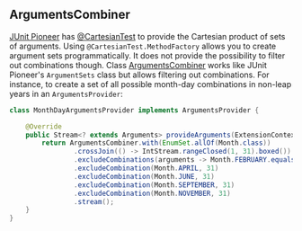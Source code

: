 <head>
  <title>ArgumentsCombiner</title>
</head>

## ArgumentsCombiner

[JUnit Pioneer](https://junit-pioneer.org/) has [@CartesianTest](https://junit-pioneer.org/docs/cartesian-product/) to provide the Cartesian product of sets of arguments. Using `@CartesianTest.MethodFactory` allows you to create argument sets programmatically. It does not provide the possibility to filter out combinations though. Class [ArgumentsCombiner](apidocs/com.github.robtimus.junit.support/com/github/robtimus/junit/support/params/ArgumentsCombiner.html) works like JUnit Pioneer's `ArgumentSets` class but allows filtering out combinations. For instance, to create a set of all possible month-day combinations in non-leap years in an `ArgumentsProvider`:

```java
class MonthDayArgumentsProvider implements ArgumentsProvider {

    @Override
    public Stream<? extends Arguments> provideArguments(ExtensionContext context) {
        return ArgumentsCombiner.with(EnumSet.allOf(Month.class))
                .crossJoin(() -> IntStream.rangeClosed(1, 31).boxed())
                .excludeCombinations(arguments -> Month.FEBRUARY.equals(arguments[0]) && (int) arguments[1] > 28)
                .excludeCombination(Month.APRIL, 31)
                .excludeCombination(Month.JUNE, 31)
                .excludeCombination(Month.SEPTEMBER, 31)
                .excludeCombination(Month.NOVEMBER, 31)
                .stream();
    }
}
```
